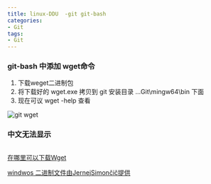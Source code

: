 ```yaml
---
title: linux-DDU  -git git-bash
categories: 
- Git
tags:
- Git
---
```

### git-bash  中添加 wget命令

01) 下载weget二进制包
02) 将下载好的 wget.exe 拷贝到 git 安装目录 ...Git\mingw64\bin 下面
03)  现在可议 wget -help 查看

![git wget](/img/win/git/git_wget.png "git wget")

### 中文无法显示

```

```



 [在哪里可以下载Wget ](https://www.gnu.org/software/wget/faq.html "这里是title")

 [windwos 二进制文件由JernejSimončič提供](https://eternallybored.org/misc/wget/ "windwos 二进制文件由JernejSimončič提供")





























